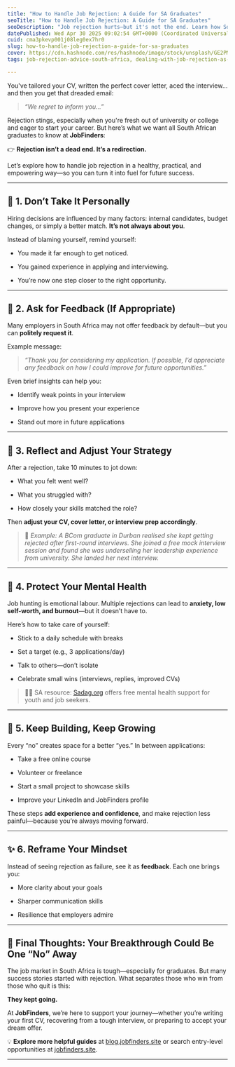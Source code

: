 ```yaml
---
title: "How to Handle Job Rejection: A Guide for SA Graduates"
seoTitle: "How to Handle Job Rejection: A Guide for SA Graduates"
seoDescription: "Job rejection hurts—but it's not the end. Learn how South African graduates can bounce back, grow, and improve their job search strategy after a rejection."
datePublished: Wed Apr 30 2025 09:02:54 GMT+0000 (Coordinated Universal Time)
cuid: cma3pkevp001j08leg0ex7hr0
slug: how-to-handle-job-rejection-a-guide-for-sa-graduates
cover: https://cdn.hashnode.com/res/hashnode/image/stock/unsplash/GE2PMQZKOso/upload/e963ad80c540068915dc2d2b42b1eefa.jpeg
tags: job-rejection-advice-south-africa, dealing-with-job-rejection-as-a-graduate, bounce-back-from-rejection, career-tips-for-south-african-graduates, first-job-rejection-tips, job-hunting-mental-health, south-africa-graduate-job-market, improve-after-job-rejection, job-search-mindset-south-africa, motivation-for-job-seekers

---
```


You've tailored your CV, written the perfect cover letter, aced the interview… and then you get that dreaded email:

> *“We regret to inform you…”*

Rejection stings, especially when you're fresh out of university or college and eager to start your career. But here’s what we want all South African graduates to know at **JobFinders**:

👉 **Rejection isn’t a dead end. It’s a redirection.**

Let’s explore how to handle job rejection in a healthy, practical, and empowering way—so you can turn it into fuel for future success.

---

## 🧠 1. Don’t Take It Personally

Hiring decisions are influenced by many factors: internal candidates, budget changes, or simply a better match. **It’s not always about you**.

Instead of blaming yourself, remind yourself:

* You made it far enough to get noticed.
    
* You gained experience in applying and interviewing.
    
* You’re now one step closer to the right opportunity.
    

---

## 📩 2. Ask for Feedback (If Appropriate)

Many employers in South Africa may not offer feedback by default—but you can **politely request it**.

Example message:

> *“Thank you for considering my application. If possible, I’d appreciate any feedback on how I could improve for future opportunities.”*

Even brief insights can help you:

* Identify weak points in your interview
    
* Improve how you present your experience
    
* Stand out more in future applications
    

---

## 📝 3. Reflect and Adjust Your Strategy

After a rejection, take 10 minutes to jot down:

* What you felt went well?
    
* What you struggled with?
    
* How closely your skills matched the role?
    

Then **adjust your CV, cover letter, or interview prep accordingly**.

> 🎯 *Example: A BCom graduate in Durban realised she kept getting rejected after first-round interviews. She joined a free mock interview session and found she was underselling her leadership experience from university. She landed her next interview.*

---

## 🧠 4. Protect Your Mental Health

Job hunting is emotional labour. Multiple rejections can lead to **anxiety, low self-worth, and burnout**—but it doesn’t have to.

Here’s how to take care of yourself:

* Stick to a daily schedule with breaks
    
* Set a target (e.g., 3 applications/day)
    
* Talk to others—don’t isolate
    
* Celebrate small wins (interviews, replies, improved CVs)
    

> 🧘‍♀️ SA resource: [Sadag.org](https://www.sadag.org/) offers free mental health support for youth and job seekers.

---

## 🚀 5. Keep Building, Keep Growing

Every “no” creates space for a better “yes.” In between applications:

* Take a free online course
    
* Volunteer or freelance
    
* Start a small project to showcase skills
    
* Improve your LinkedIn and JobFinders profile
    

These steps **add experience and confidence**, and make rejection less painful—because you’re always moving forward.

---

## ✨ 6. Reframe Your Mindset

Instead of seeing rejection as failure, see it as **feedback**. Each one brings you:

* More clarity about your goals
    
* Sharper communication skills
    
* Resilience that employers admire
    

---

## 👣 Final Thoughts: Your Breakthrough Could Be One “No” Away

The job market in South Africa is tough—especially for graduates. But many success stories started with rejection. What separates those who win from those who quit is this:

**They kept going.**

At **JobFinders**, we’re here to support your journey—whether you’re writing your first CV, recovering from a tough interview, or preparing to accept your dream offer.

💡 **Explore more helpful guides** at [blog.jobfinders.site](https://blog.jobfinders.site/) or search entry-level opportunities at [jobfinders.site](https://jobfinders.site/).

---